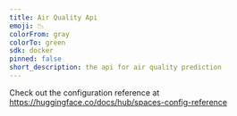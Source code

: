```yaml
---
title: Air Quality Api
emoji: 📉
colorFrom: gray
colorTo: green
sdk: docker
pinned: false
short_description: the api for air quality prediction
---
```


Check out the configuration reference at https://huggingface.co/docs/hub/spaces-config-reference
